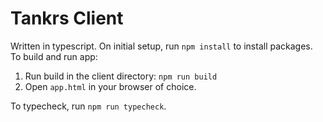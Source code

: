 # Tankrs Client

Written in typescript. On initial setup, run `npm install` to install packages. To build and run app:

1. Run build in the client directory: `npm run build`
2. Open `app.html` in your browser of choice.

To typecheck, run `npm run typecheck`.
